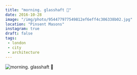 ```yaml
---
title: "morning. glasshaft 🔷"
date: 2016-10-28
image: "/img/photo/954477977549812ef6eff4c306338b02.jpg"
location: "Pinsent Masons"
instagram: true
draft: false
tags:
 - london
 - city
 - architecture
---
```


![morning. glasshaft 🔷](/img/photo/954477977549812ef6eff4c306338b02.jpg)
